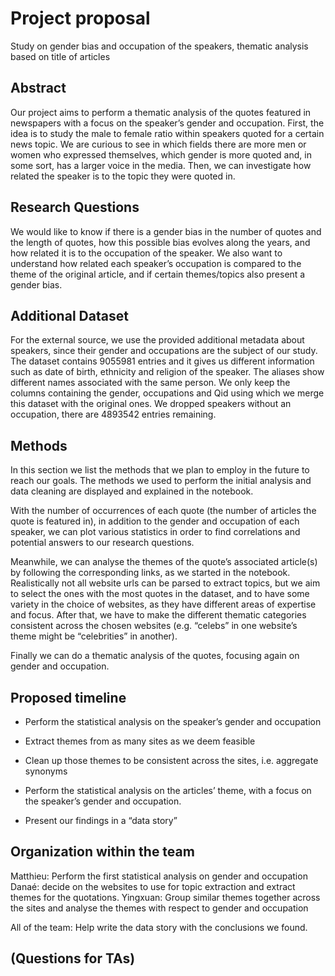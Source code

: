 # Project proposal
Study on gender bias and occupation of the speakers, thematic analysis based on title of articles

## Abstract

Our project aims to perform a thematic analysis of the quotes featured in newspapers with a focus on the speaker’s gender and occupation. First, the idea is to study the male to female ratio within speakers quoted for a certain news topic. We are curious to see in which fields there are more men or women who expressed themselves, which gender is more quoted and, in some sort, has a larger voice in the media. Then, we can investigate how related the speaker is to the topic they were quoted in.

## Research Questions

We would like to know if there is a gender bias in the number of quotes and the length of quotes, how this possible bias evolves along the years, and how related it is to the occupation of the speaker. We also want to understand how related each speaker’s occupation is compared to the theme of the original article, and if certain themes/topics also present a gender bias.

## Additional Dataset

For the external source, we use the provided additional metadata about speakers, since their gender and occupations are the subject of our study. The dataset contains 9055981 entries and it gives us different information such as date of birth, ethnicity and religion of the speaker. The aliases show different names associated with the same person. We only keep the columns containing the gender, occupations and Qid using which we merge this dataset with the original ones. We dropped speakers without an occupation, there are ​​4893542 entries remaining.

## Methods

In this section we list the methods that we plan to employ in the future to reach our goals. The methods we used to perform the initial analysis and data cleaning are displayed and explained in the notebook.

With the number of occurrences of each quote (the number of articles the quote is featured in), in addition to the gender and occupation of each speaker, we can plot various statistics in order to find correlations and potential answers to our research questions.

Meanwhile, we can analyse the themes of the quote’s associated article(s) by following the corresponding links, as we started in the notebook. Realistically not all website urls can be parsed to extract topics, but we aim to select the ones with the most quotes in the dataset, and to have some variety in the choice of websites, as they have different areas of expertise and focus. After that, we have to make the different thematic categories consistent across the chosen websites (e.g. “celebs” in one website’s theme might be “celebrities” in another). 

Finally we can do a thematic analysis of the quotes, focusing again on gender and occupation.

## Proposed timeline

- Perform the statistical analysis on the speaker’s gender and occupation

- Extract themes from as many sites as we deem feasible

- Clean up those themes to be consistent across the sites, i.e. aggregate synonyms

- Perform the statistical analysis on the articles’ theme, with a focus on the speaker’s gender and occupation.

- Present our findings in a “data story”

## Organization within the team

Matthieu: Perform the first statistical analysis on gender and occupation 
Danaé: decide on the websites to use for topic extraction and extract themes for the quotations.
Yingxuan: Group similar themes together across the sites and analyse the themes with respect to gender and occupation

All of the team: Help write the data story with the conclusions we found.

## (Questions for TAs)
